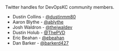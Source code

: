 Twitter handles for DevOpsKC community members.

* Dustin Collins - [@dustinmm80](https://twitter.com/dustinmm80)
* Aaron Blythe - [@ablythe](https://twitter.com/ablythe)
* Josh Waldron - [@thejwaldev](https://twitter.com/thejwaldev)
* Dustin Holub - [@ThePVD](https://twitter.com/ThePVD)
* Eric Beahan - [@ebeahan](https://twitter.com/ebeahan)
* Dan Barker - [@barkerd427](https://twitter.com/barkerd427)
